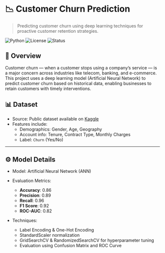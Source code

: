# 📉 Customer Churn Prediction

> Predicting customer churn using deep learning techniques for proactive customer retention strategies.

![Python](https://img.shields.io/badge/Python-3.8%2B-blue)
![License](https://img.shields.io/badge/license-MIT-green)
![Status](https://img.shields.io/badge/status-Completed-brightgreen)

## 🧠 Overview

Customer churn — when a customer stops using a company’s service — is a major concern across industries like telecom, banking, and e-commerce. This project uses a deep learning model (Artificial Neural Network) to predict customer churn based on historical data, enabling businesses to retain customers with timely interventions.

## 📊 Dataset

- Source: Public dataset available on [Kaggle](https://www.kaggle.com/)
- Features include:
  - Demographics: Gender, Age, Geography
  - Account info: Tenure, Contract Type, Monthly Charges
  - Label: `Churn` (Yes/No)

---

## ⚙️ Model Details

- Model: Artificial Neural Network (ANN)
- Evaluation Metrics:
  - **Accuracy**: 0.86
  - **Precision**: 0.89
  - **Recall**: 0.96
  - **F1 Score**: 0.92
  - **ROC-AUC**: 0.82

- Techniques:
  - Label Encoding & One-Hot Encoding
  - StandardScaler normalization
  - GridSearchCV & RandomizedSearchCV for hyperparameter tuning
  - Evaluation using Confusion Matrix and ROC Curve

